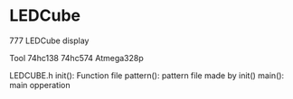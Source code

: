 # LEDCube
777 LEDCube display 

Tool
74hc138
74hc574
Atmega328p

LEDCUBE.h
init(): Function file
pattern(): pattern file made by init()
main(): main opperation 

